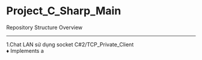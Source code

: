 # Project_C_Sharp_Main
Repository Structure Overview

---

1.Chat LAN sử dụng socket C#2/TCP_Private_Client
<br>
♦ Implements a
